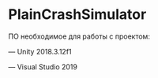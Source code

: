 # PlainCrashSimulator
ПО необходимое для работы с проектом:

— Unity 2018.3.12f1

— Visual Studio 2019
